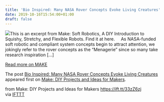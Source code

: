 ```yaml
---
title: 'Bio Inspired: Many NASA Rover Concepts Evoke Living Creatures'
date: 2019-10-16T15:54:00+01:00
draft: false
---
```


[![](https://i1.wp.com/makezine.com/wp-content/uploads/2019/10/a-Opener_rover-2.jpg?resize=200%2C200&ssl=1)](https://makezine.com/2019/10/16/bio-inspired-many-nasa-rover-concepts-evoke-living-creatures/)This is an excerpt from Make: Soft Robotics, A DIY Introduction to Squishy, Stretchy, and Flexible Robots. Find it at here.     As NASA-funded soft robotic and compliant system concepts begin to attract attention, we jokingly refer to the rover concepts as the “Menagerie” since so many take research inspiration \[…\]

[Read more on MAKE](https://makezine.com/2019/10/16/bio-inspired-many-nasa-rover-concepts-evoke-living-creatures/)

The post [Bio Inspired: Many NASA Rover Concepts Evoke Living Creatures](https://makezine.com/2019/10/16/bio-inspired-many-nasa-rover-concepts-evoke-living-creatures/) appeared first on [Make: DIY Projects and Ideas for Makers](https://makezine.com).

  
  
from Make: DIY Projects and Ideas for Makers https://ift.tt/33zZ6zj  
via [IFTTT](https://ifttt.com/?ref=da&site=blogger)